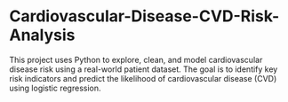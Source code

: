 # Cardiovascular-Disease-CVD-Risk-Analysis
This project uses Python to explore, clean, and model cardiovascular disease risk using a real-world patient dataset. The goal is to identify key risk indicators and predict the likelihood of cardiovascular disease (CVD) using logistic regression.
